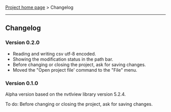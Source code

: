 [Project home page](../) > Changelog

------------------------------------------------------------------------

## Changelog


### Version 0.2.0

- Reading and writing csv utf-8 encoded.
- Showing the modification status in the path bar.
- Before changing or closing the project, ask for saving changes. 
- Moved the "Open project file' command to the "File" menu.


### Version 0.1.0

Alpha version based on the nvtlview library version 5.2.4.

To do: Before changing or closing the project, ask for saving changes.